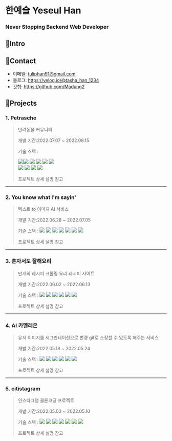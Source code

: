 # 한예슬 Yeseul Han
### Never Stopping Backend Web Developer




## 📌Intro


## 📌Contact

* 이메일: tuliphan91@gmail.com
* 블로그: https://velog.io/@tasha_han_1234
* 깃헙: https://github.com/Madung2

## 📌Projects


### 1. Petrasche
> 반려동물 커뮤니티
> 
> 개발 기간:2022.07.07 ~ 2022.08.15
> 
> 기술 스택 : 
> <div style='flex'>
> <img src="https://img.shields.io/badge/Python3.10.5-3776AB?style=for-the-badge&logo=Python&logoColor=white" >
>   <img  src="https://img.shields.io/badge/Django-092E20?style=for-the-badge&logo=Django&logoColor=white">
>   <img  style='float:left' src="https://img.shields.io/badge/FastAPI-009688?style=for-the-badge&logo=FastAPI&logoColor=white">
>	<img src="https://img.shields.io/badge/JavaScript-F7DF1E?style=for-the-badge&logo=JavaScript&logoColor=white">
>  <img src="https://img.shields.io/badge/HTML5-E34F26?style=for-the-badge&logo=HTML5&logoColor=white">
>  <img src="https://img.shields.io/badge/CSS3-1572B6?style=for-the-badge&logo=CSS3&logoColor=white">
> </div>
>     <img src="https://img.shields.io/badge/PostgreSQL-4169E1?style=for-the-badge&logo=PostgreSQL&logoColor=white">
>     <img src="https://img.shields.io/badge/Docker-2496ED?style=for-the-badge&logo=Docker&logoColor=white">
> 	<img src="https://img.shields.io/badge/Amazon EC2-FF9900?style=for-the-badge&logo=Amazon EC2&logoColor=white">
> 	<img src="https://img.shields.io/badge/Amazon RDS-527FFF?style=for-the-badge&logo=Amazon RDS&logoColor=white">
>
>
> 프로젝트 상세 설명 참고

<hr>

### 2. You know what I'm sayin'
> 텍스트 to 이미지 AI 서비스
> 
> 개발 기간:2022.06.28 ~ 2022.07.05
> 
> 기술 스택 :
>     <img src="https://img.shields.io/badge/Python-3776AB?style=for-the-badge&logo=Python&logoColor=white">
>    <img src="https://img.shields.io/badge/Django-092E20?style=for-the-badge&logo=Django&logoColor=white">
>      <img src="https://img.shields.io/badge/JavaScript-F7DF1E?style=for-the-badge&logo=JavaScript&logoColor=white">
>    <img src="https://img.shields.io/badge/HTML5-E34F26?style=for-the-badge&logo=HTML5&logoColor=white">
>      <img src="https://img.shields.io/badge/CSS3-1572B6?style=for-the-badge&logo=CSS3&logoColor=white">
>      <img src="https://img.shields.io/badge/MySQL-4169E1?style=for-the-badge&logo=MySQL&logoColor=white">
>        <img src="https://img.shields.io/badge/PyTorch-EE4C2C?style=for-the-badge&logo=PyTorch&logoColor=white">
>        
> 프로젝트 상세 설명 참고

<hr>

### 3. 혼자서도 잘해요리
> 만개의 레시피 크롤링 요리 레시피 사이트
> 
> 개발 기간:2022.06.02 ~ 2022.06.13
> 
> 기술 스택 : 
>    <img src="https://img.shields.io/badge/Python-3776AB?style=for-the-badge&logo=Python&logoColor=white">
>    <img src="https://img.shields.io/badge/Django-092E20?style=for-the-badge&logo=Django&logoColor=white">
>      <img src="https://img.shields.io/badge/JavaScript-F7DF1E?style=for-the-badge&logo=JavaScript&logoColor=white">
>    <img src="https://img.shields.io/badge/HTML5-E34F26?style=for-the-badge&logo=HTML5&logoColor=white">
>      <img src="https://img.shields.io/badge/CSS3-1572B6?style=for-the-badge&logo=CSS3&logoColor=white">
>      <img src="https://img.shields.io/badge/MySQL-4169E1?style=for-the-badge&logo=MySQL&logoColor=white">
> 
> 프로젝트 상세 설명 참고

<hr>

### 4. AI 카멜레온
> 유저 이미지를 세그멘테이션으로 변경 gif로 소장할 수 있도록 해주는 서비스
> 
> 개발 기간:2022.05.18 ~ 2022.05.24
> 
> 기술 스택 :
>    <img src="https://img.shields.io/badge/Python-3776AB?style=for-the-badge&logo=Python&logoColor=white">
>    <img src="https://img.shields.io/badge/Flask-000000?style=for-the-badge&logo=Flask&logoColor=white">
>    <img src="https://img.shields.io/badge/JavaScript-F7DF1E?style=for-the-badge&logo=JavaScript&logoColor=white">
>    <img src="https://img.shields.io/badge/HTML5-E34F26?style=for-the-badge&logo=HTML5&logoColor=white">
>    <img src="https://img.shields.io/badge/CSS3-1572B6?style=for-the-badge&logo=CSS3&logoColor=white">
>    <img src="https://img.shields.io/badge/MongoDB-47A248?style=for-the-badge&logo=MongoDB&logoColor=white">
>
> 프로젝트 상세 설명 참고

<hr>

### 5. citistagram
> 인스타그램 클론코딩 프로젝트
> 
> 개발 기간:2022.05.03 ~ 2022.05.10
> 
> 기술 스택 : 
>    <img src="https://img.shields.io/badge/Python-3776AB?style=for-the-badge&logo=Python&logoColor=white">
>    <img src="https://img.shields.io/badge/Flask-000000?style=for-the-badge&logo=Flask&logoColor=white">
>    <img src="https://img.shields.io/badge/JavaScript-F7DF1E?style=for-the-badge&logo=JavaScript&logoColor=white">
>      <img src="https://img.shields.io/badge/Jquery-009688?style=for-the-badge&logo=Jquery&logoColor=white">
>    <img src="https://img.shields.io/badge/HTML5-E34F26?style=for-the-badge&logo=HTML5&logoColor=white">
>    <img src="https://img.shields.io/badge/CSS3-1572B6?style=for-the-badge&logo=CSS3&logoColor=white">
>  <img src="https://img.shields.io/badge/MongoDB-47A248?style=for-the-badge&logo=MongoDB&logoColor=white">
>
> 프로젝트 상세 설명 참고


